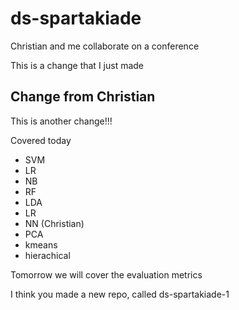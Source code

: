 # ds-spartakiade
Christian and me collaborate on a conference

This is a change that I just made

## Change from Christian

This is another change!!!

Covered today

- SVM
- LR
- NB
- RF
- LDA
- LR
- NN (Christian)
- PCA
- kmeans
- hierachical

Tomorrow we will cover the evaluation metrics

I think you made a new repo, called ds-spartakiade-1 
